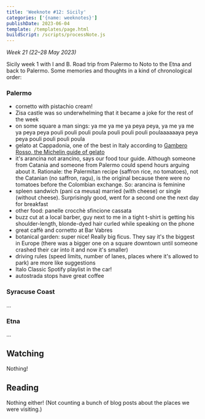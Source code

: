 ```yaml
---
title: 'Weeknote #12: Sicily'
categories: ['{name: weeknotes}']
publishDate: 2023-06-04
template: /templates/page.html
buildScript: /scripts/processNote.js
---
```


_Week 21 (22–28 May 2023)_

Sicily week 1 with I and B. Road trip from Palermo to Noto to the Etna and back to Palermo. Some memories and thoughts in a kind of chronological order:

### Palermo

- cornetto with pistachio cream!
- Zisa castle was so underwhelming that it became a joke for the rest of the week
- on some square a man sings: ya me ya me ya peya peya, ya me ya me ya peya peya pouli pouli pouli poula pouli pouli pouli poulaaaaaaya peya peya pouli pouli pouli poula
- gelato at Cappadonia, one of the best in Italy according to [Gambero Rosso, the Michelin guide of gelato](gamberorosso.it/gelaterie/)
- it's arancina not arancino, says our food tour guide. Although someone from Catania and someone from Palermo could spend hours arguing about it. Rationale: the Palermitan recipe (saffron rice, no tomatoes), not the Catanian (no saffron, ragu), is the original because there were no tomatoes before the Colombian exchange. So: arancina is feminine
- spleen sandwich (pani ca meusa) married (with cheese) or single (without cheese). Surprisingly good, went for a second one the next day for breakfast
- other food: panelle crocchè sfincione cassata
- buzz cut at a local barber, guy next to me in a tight t-shirt is getting his shoulder-length, blonde-dyed hair curled while speaking on the phone
- great caffè and cornetto at Bar Vabres
- botanical garden: super nice! Really big ficus. They say it's the biggest in Europe (there was a bigger one on a square downtown until someone crashed their car into it and now it's smaller)
- driving rules (speed limits, number of lanes, places where it's allowed to park) are more like suggestions
- Italo Classic Spotify playlist in the car!
- autostrada stops have great coffee

### Syracuse Coast

...

### Etna

...

## Watching

Nothing!

## Reading

Nothing either! (Not counting a bunch of blog posts about the places we were visiting.)
